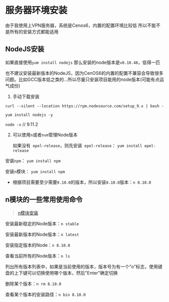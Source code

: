 # 服务器环境安装

由于我使用上VPN服务器，系统是Cenos6，内置的配置环境比较低
所以不能不是所有的安装方式都能适用

## NodeJS安装

如果直接使用`yum install nodejs` 那么安装的node版本是`v0.10.48`，低得一匹

也不建议安装最新版本的NodeJS，因为CenOS6的内置的配置不兼容会导致很多问题。比如GCC版本低之类的...所以尽量只安装项目能用的node版本(可能有点运气成份)

1. 手动下载安装

 `curl --silent --location https://rpm.nodesource.com/setup_9.x | bash -`

  `yum install nodejs -y`

  `node -v` // 9.11.2

2. 可以使用`n`或者`nvm`管理Node版本

   如果没有` epel-release`，则先安装` epel-release`：  `yum install epel-release`

  安装`npm`： `yum install npm`

  安装`n`模块： `yum install npm`
  
  - 根据项目需要至少需要`8.10.0`的版本，所以安装`8.10.0`版本：`n 8.10.0`


## n模块的一些常用使用命令

>[n模块安装](https://github.com/muwenzi/Program-Blog/issues/6)

安装最新稳定的Node版本：`n stable`

安装最新版本的Node版本：`n latest`

安装指定版本的Node：`n 8.10.0`

查看当前所有的Node版本：`n ls`

  列出所有版本列表中，如果是当前使用的版本，版本号为有一个“o”标志，使用键盘的上下键可以切换使用哪个版本，然后"Enter"确定切换

删除某个版本：`n rm 8.10.0`

查看某个版本的安装路径：`n bin 8.10.0`


